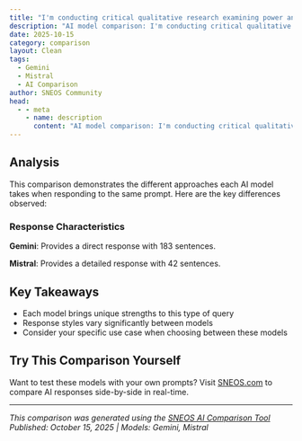 ```yaml
---
title: "I'm conducting critical qualitative research examining power and oppression. Help me: 1) Choose critical framework (feminist"
description: "AI model comparison: I'm conducting critical qualitative research examining power and oppression. Help me: 1) Choose crit..."
date: 2025-10-15
category: comparison
layout: Clean
tags:
  - Gemini
  - Mistral
  - AI Comparison
author: SNEOS Community
head:
  - - meta
    - name: description
      content: "AI model comparison: I'm conducting critical qualitative research examining power and oppression. Help me: 1) Choose critical framework (femi..."
---
```


<ChatComparison
  title="I'm conducting critical qualitative research examining power and oppression. Help me: 1) Choose critical framework (feminist"
  prompt="I'm conducting critical qualitative research examining power and oppression. Help me: 1) Choose critical framework (feminist"
  :responses='{"Gemini": "This is an exciting and crucial area of qualitative research! Examining power and oppression requires a robust theoretical foundation. Choosing the *right* critical framework (or combination) will deeply shape your research questions, methodology, analysis, and interpretation.\n\nLet\u0027s break down several critical frameworks, keeping in mind your focus on power and oppression, and elaborating on feminist approaches as you hinted.\n\n## Understanding Critical Frameworks\n\nCritical frameworks are more than just theories; they are lenses that guide your understanding of the world, what constitutes knowledge, and the purpose of research. They inherently challenge dominant narratives and seek to expose, analyze, and ultimately transform oppressive structures.\n\n**Key Commonalities of Critical Frameworks:**\n*   **Ontology:** Reality is socially constructed, shaped by power relations.\n*   **Epistemology:** Knowledge is not neutral; it is produced within power structures and reflects the interests of dominant groups. Research aims to uncover these power dynamics.\n*   **Axiology:** Research is value-laden and emancipatory. It seeks to give voice to the marginalized, challenge oppression, and contribute to social justice.\n\n---\n\n## Critical Frameworks for Examining Power and Oppression\n\nHere are several powerful critical frameworks, with a deeper dive into feminist theories:\n\n### 1. Feminist Theories (Various Strands)\n\nFeminist theories are diverse, but all share a commitment to understanding and challenging gender-based power imbalances and oppression. They center women\u0027s experiences and perspectives, exposing how patriarchy shapes social structures, institutions, and individual lives.\n\n**Core Tenets:**\n*   Gender is a social construct, not solely biological.\n*   Patriarchy (a system of male dominance) is a fundamental form of oppression.\n*   Gender intersects with other forms of identity (race, class, sexuality, ability) to create unique experiences of power and oppression.\n*   The personal is political.\n\n**Focus on Power \u0026 Oppression:**\n*   **Gendered Power:** How power is distributed and exercised along gender lines.\n*   **Patriarchy:** Systemic male dominance and the institutions that uphold it.\n*   **Sexism:** Discrimination and prejudice based on sex or gender.\n*   **Gender-based Violence:** Physical, emotional, and structural violence targeting specific genders.\n*   **Reproductive Justice:** Control over one\u0027s body and reproductive decisions.\n*   **Economic Inequality:** Gender pay gaps, occupational segregation, feminization of poverty.\n*   **Epistemic Injustice:** The silencing or discrediting of women\u0027s knowledge and experiences.\n\n**Key Questions It Asks:**\n*   How do gender norms and expectations shape individuals\u0027 experiences of power and oppression?\n*   In what ways do institutions (e.g., legal, medical, educational) perpetuate gender inequality?\n*   How do women resist and challenge patriarchal structures?\n*   What are the gendered impacts of specific policies or social phenomena?\n*   How do discourses construct gender in ways that maintain power imbalances?\n\n**Different Strands of Feminism (Consider which aligns best):**\n\n*   **Liberal Feminism:** Focuses on achieving equality within existing social and political systems (e.g., equal pay, equal rights, representation). Less \u0022critical\u0022 of the foundational structures, but still identifies oppression.\n*   **Radical Feminism:** Argues that patriarchy is the root cause of all oppression. Seeks fundamental societal transformation, often emphasizing women\u0027s autonomy and separation from male-dominated structures.\n*   **Socialist/Marxist Feminism:** Connects gender oppression with class exploitation under capitalism. Argues that both patriarchy and capitalism must be dismantled for women\u0027s liberation.\n*   **Black Feminism (and other critical feminisms like Latina, Indigenous Feminisms):** Crucially critiques mainstream feminism for often being white-centric and failing to adequately address race and other intersecting oppressions. Led directly to Intersectionality (see below).\n*   **Post-structural/Queer Feminism:** Challenges essentialist notions of gender and sexuality, viewing them as fluid, performative, and discursively constructed. Often informed by Foucault and Butler, it deconstructs binaries (man/woman, gay/straight).\n*   **Ecofeminism:** Connects the domination of women with the domination of nature, highlighting shared patriarchal logics.\n\n**Choosing a Feminist Framework:**\nYour choice here will depend on *which aspects* of gendered power and oppression you want to foreground, and how you understand the relationship between gender and other social categories.\n\n---\n\n### 2. Intersectionality\n\nWhile often integrated into feminist or critical race theory, Intersectionality has emerged as a crucial stand-alone framework. Coined by Kimberl\u00E9 Crenshaw, it\u0027s essential for understanding complex forms of oppression.\n\n**Core Tenets:**\n*   Multiple social identities (race, gender, class, sexuality, disability, nationality, etc.) intersect to create unique experiences of privilege and oppression.\n*   These intersections are not simply additive (e.g., being Black \u002B being a woman is not just \u0022double oppression\u0022) but create qualitatively distinct experiences.\n*   Systems of power (racism, sexism, classism, homophobia, ableism) are interlinked and mutually constitutive.\n\n**Focus on Power \u0026 Oppression:**\n*   Examines how different systems of power converge to produce specific vulnerabilities and opportunities.\n*   Reveals how individuals at the margins of multiple categories experience forms of oppression that those in more privileged positions within those categories might not.\n*   Challenges single-axis analyses of oppression.\n\n**Key Questions It Asks:**\n*   How do individuals\u0027 intersecting identities shape their experiences of power, privilege, and marginalization?\n*   How do policies or practices differentially impact people based on their multiple social locations?\n*   What unique forms of discrimination or resistance emerge at the junctures of various identity categories?\n*   How do power structures exploit or amplify intersecting oppressions?\n\n**Considerations:** Intersectionality is almost a mandatory lens for any critical research aiming for nuance, especially if your participants come from diverse backgrounds.\n\n---\n\n### 3. Critical Race Theory (CRT)\n\nCRT originated in legal studies but has expanded to various disciplines to analyze how race and racism have shaped legal systems, policies, and social structures.\n\n**Core Tenets:**\n*   Race is a social construct, not a biological reality.\n*   Racism is not merely individual prejudice but is systemic and institutionalized, deeply embedded in laws, policies, and practices.\n*   White supremacy is the norm against which racialized groups are measured.\n*   Interest convergence: Racial progress often occurs when it serves the interests of dominant (white) groups.\n*   The lived experiences and narratives of people of color are central to understanding racism.\n\n**Focus on Power \u0026 Oppression:**\n*   **Systemic Racism:** How racism is embedded in institutions and structures.\n*   **Racial Power:** The distribution of power and resources along racial lines.\n*   **White Privilege:** The unearned advantages and benefits accorded to white people.\n*   **Microaggressions:** Subtle, everyday forms of racism that often contribute to significant psychological and emotional harm.\n*   **Racialized Policies:** How laws and policies explicitly or implicitly create and maintain racial inequality.\n\n**Key Questions It Asks:**\n*   How do racial power dynamics manifest in specific social settings or institutions?\n*   What role does race play in shaping access to resources, opportunities, and justice?\n*   How do racialized discourses perpetuate stereotypes and maintain power imbalances?\n*   What are the lived experiences of racialized individuals within oppressive systems?\n\n---\n\n### 4. Postcolonial \u0026 Decolonial Theories\n\nThese frameworks analyze the lasting legacies of colonialism and imperialism, both in former colonies and in the ongoing global power dynamics. Decolonial theory often goes further, calling for a dismantling of colonial knowledge systems and power structures.\n\n**Core Tenets:**\n*   Colonialism profoundly shaped global political, economic, and cultural systems.\n*   Eurocentrism: Western ways of knowing, being, and governing are often presented as universal and superior.\n*   Subaltern voices: Giving agency and voice to those marginalized by colonial narratives.\n*   Neocolonialism: The continuation of colonial exploitation through economic, political, or cultural means after formal independence.\n*   Epistemic Violence: The destruction or devaluing of indigenous knowledge systems.\n\n**Focus on Power \u0026 Oppression:**\n*   **Colonial Power Structures:** How historical and ongoing colonial relationships dictate global and local power.\n*   **Cultural Imperialism:** The imposition of dominant cultural values and norms.\n*   **Resource Exploitation:** The economic dimensions of colonial and neocolonial relationships.\n*   **Racial and Ethnic Subjugation:** How colonialism created racial hierarchies.\n*   **Sovereignty and Self-determination:** The struggle for indigenous and formerly colonized peoples to regain control.\n\n**Key Questions It Asks:**\n*   How does the legacy of colonialism continue to shape contemporary power relations and inequalities?\n*   Whose knowledge is privileged, and whose is marginalized in specific contexts?\n*   How are discourses of development, modernity, or humanitarianism entangled with colonial power?\n*   How do formerly colonized communities resist and reclaim agency and knowledge?\n\n---\n\n### 5. Queer Theory\n\nQueer theory critiques heteronormativity and essentialist notions of gender and sexuality, challenging dominant categories and binaries.\n\n**Core Tenets:**\n*   Gender and sexuality are fluid, performative, and socially constructed, not fixed or natural.\n*   Heteronormativity (the assumption that heterosexuality is the default/normal sexuality) is a key organizing principle of society.\n*   Challenges binary thinking (man/woman, gay/straight).\n*   Seeks to disrupt and deconstruct established categories that regulate desire, identity, and social roles.\n\n**Focus on Power \u0026 Oppression:**\n*   **Heterosexism \u0026 Homophobia/Transphobia:** Discrimination and prejudice against non-heterosexual or non-cisgender identities.\n*   **Normativity:** How social norms regarding gender and sexuality restrict expression and identity.\n*   **Policing of Bodies:** How societal expectations control and punish non-conforming bodies and desires.\n*   **Pathologization:** The medicalization or criminalization of non-normative sexualities and genders.\n\n**Key Questions It Asks:**\n*   How do societal norms around gender and sexuality produce forms of inclusion and exclusion?\n*   How are non-normative sexualities and genders represented or silenced in specific contexts?\n*   How do individuals resist and subvert heteronormative expectations?\n*   What power dynamics are at play in the construction and regulation of \u0022normal\u0022 and \u0022deviant\u0022 bodies and desires?\n\n---\n\n### 6. Disability Studies / Crip Theory\n\nThese frameworks challenge the medical model of disability, arguing that disability is largely a social construct and a product of an inaccessible and ableist society. Crip theory takes a more radical stance, reclaiming and re-valuing disabled identities and challenging the \u0022normate\u0022 body.\n\n**Core Tenets:**\n*   **Social Model of Disability:** Disability is caused by societal barriers and attitudes, not by individual impairment.\n*   **Ableism:** Discrimination and social prejudice against people with disabilities.\n*   **Normate Body:** Society designs itself around an assumed \u0022normal\u0022 or ideal body/mind, excluding those who do not fit.\n*   **Intersectional Nature:** Disability intersects with race, gender, class, etc.\n\n**Focus on Power \u0026 Oppression:**\n*   **Systemic Exclusion:** How built environments, policies, and attitudes marginalize disabled people.\n*   **Ableist Narratives:** The pervasive stereotypes and negative representations of disability.\n*   **Medicalization of Difference:** The tendency to view disability as an individual flaw to be fixed, rather than a social issue.\n*   **Access Barriers:** Lack of physical, informational, and social access.\n\n**Key Questions It Asks:**\n*   How do ableist assumptions shape policies, technologies, or social interactions?\n*   What are the lived experiences of people with disabilities navigating an ableist world?\n*   How are disabled bodies and minds represented in culture, and what power dynamics do these representations reflect?\n*   How do disabled communities challenge ableism and reclaim agency?\n\n---\n\n### 7. Post-Structuralism (e.g., Foucauldian Analysis)\n\nWhile not a unified \u0022theory\u0022 in the same way as feminism, a post-structuralist lens (particularly influenced by Foucault) is highly critical and potent for analyzing power and oppression.\n\n**Core Tenets:**\n*   **Power is Productive, not just Repressive:** Power doesn\u0027t just forbid; it also *produces* subjects, discourses, and forms of knowledge.\n*   **Power/Knowledge Nexus:** Power and knowledge are inseparable. What we \u0022know\u0022 is always embedded in power relations, and knowledge is used to exert power.\n*   **Discourse:** Systems of language, practices, and institutions that shape our understanding of reality and constitute subjects.\n*   **Surveillance \u0026 Normalization:** Power operates through subtle forms of observation, classification, and the establishment of norms, leading to self-regulation.\n\n**Focus on Power \u0026 Oppression:**\n*   Examines how \u0022truths\u0022 are constructed and maintained through discourse and institutions.\n*   Analyzes how specific subjectivities (e.g., \u0022the criminal,\u0022 \u0022the mad,\u0022 \u0022the patient,\u0022 \u0022the good citizen\u0022) are created and governed.\n*   Reveals the micro-physics of power operating in everyday interactions and seemingly neutral spaces.\n*   Challenges universal claims to truth and rationality, showing their historical and power-laden origins.\n\n**Key Questions It Asks:**\n*   How is power exercised through specific discourses (e.g., medical discourse, legal discourse, media discourse)?\n*   How do institutions (schools, prisons, hospitals) shape and discipline individuals\u0027 bodies and minds?\n*   What forms of knowledge are privileged, and which are marginalized, and for what purposes?\n*   How are \u0022normal\u0022 and \u0022deviant\u0022 categories constructed and used to regulate behavior?\n\n---\n\n## How to Choose Your Framework(s):\n\n1.  **Start with Your Research Question(s):** This is the single most important factor.\n    *   Are you primarily concerned with gendered experiences? (Feminist, Intersectionality)\n    *   Is race central to the oppression you observe? (CRT, Intersectionality)\n    *   Are you looking at the lingering effects of colonialism? (Postcolonial/Decolonial)\n    *   Are you challenging binary understandings of identity? (Queer, Post-structural)\n    *   Are you interested in how societal structures disable people? (Disability Studies/Crip Theory)\n    *   Are you focused on how power operates through knowledge, discourse, and institutions? (Foucauldian/Post-structural)\n\n2.  **Consider Your Phenomenon of Interest:** What are you studying? (e.g., a specific policy, a community\u0027s lived experience, media representations, an organizational culture). Certain frameworks lend themselves better to specific types of analysis.\n\n3.  **Align with Your Ontological and Epistemological Stance:** As mentioned, critical frameworks assume a constructed, power-laden reality and emancipatory knowledge. Ensure your own worldview aligns.\n\n4.  **Review the Literature:** What frameworks are already being used in your specific area of inquiry? What gaps exist? Can you bring a novel framework to a familiar problem?\n\n5.  **Your Positionality:** As the researcher, your own social location (race, gender, class, etc.) can inform and influence your choice of framework. Be transparent about this.\n\n6.  **Combinations Are Powerful:** Many critical researchers effectively combine frameworks. For example:\n    *   **Intersectional Feminism:** Analyzing how gender, race, class, and other identities intersect in women\u0027s experiences.\n    *   **Queer Critical Race Theory:** Examining the racialization of queer identities or the queer dimensions of racial oppression.\n    *   **Postcolonial Disability Studies:** Exploring how colonial histories shape experiences of disability in the Global South.\n    *   **Foucauldian Feminist Analysis:** Investigating how gendered discourses and power operate within institutions to regulate women\u0027s bodies and behaviors.\n\n**Practical Steps:**\n*   **Read deeply:** Once you have a few potential frameworks, dive into core texts from those traditions.\n*   **Draft \u0022Framework Statements\u0022:** For each potential framework, write a short paragraph explaining how it would illuminate your research question and phenomenon. This helps clarify your thinking.\n*   **Pilot your ideas:** If possible, try applying aspects of your chosen framework to some preliminary data or observations to see how it shapes your analysis.\n\nBy carefully considering these points, you\u0027ll be well-equipped to select a critical framework that provides the theoretical rigor and analytical depth your qualitative research on power and oppression demands. Good luck!", "Mistral": "Choosing a critical framework for your qualitative research on power and oppression is a crucial step. Given your interest in feminist perspectives, here are some key feminist frameworks that you might consider:\n\n### 1. **Intersectional Feminism**\n   - **Overview**: Intersectional feminism acknowledges that people experience oppression in varying configurations and degrees of intensity. It emphasizes the interconnected nature of social categorizations such as race, class, and gender as they apply to a given individual or group, regarded as creating overlapping and interdependent systems of discrimination or disadvantage.\n   - **Key Theorists**: Kimberl\u00E9 Crenshaw, Patricia Hill Collins.\n   - **Applications**: Useful for examining how multiple forms of oppression intersect and compound each other, such as the experiences of women of color, LGBTQ\u002B individuals, or disabled women.\n\n### 2. **Standpoint Theory**\n   - **Overview**: Standpoint theory posits that the social and political location of women (or other marginalized groups) provides a unique and privileged perspective on reality. It argues that the standpoint of the oppressed offers a more objective view of social relations.\n   - **Key Theorists**: Nancy Hartsock, Sandra Harding.\n   - **Applications**: Useful for research that aims to give voice to marginalized groups and to understand their unique perspectives on power and oppression.\n\n### 3. **Postcolonial Feminism**\n   - **Overview**: Postcolonial feminism examines the legacy of colonialism and its impact on gender relations. It critiques Western feminism for its ethnocentrism and focuses on the experiences of women in postcolonial societies.\n   - **Key Theorists**: Chandra Talpade Mohanty, Gayatri Chakravorty Spivak.\n   - **Applications**: Useful for research that examines the intersections of gender, race, and colonialism, particularly in non-Western contexts.\n\n### 4. **Ecofeminism**\n   - **Overview**: Ecofeminism links the oppression of women to the degradation of the natural environment. It argues that the same patriarchal systems that oppress women also exploit and harm the environment.\n   - **Key Theorists**: Vandana Shiva, Carolyn Merchant.\n   - **Applications**: Useful for research that examines environmental issues through a feminist lens, such as the impact of environmental degradation on women or the role of women in environmental activism.\n\n### 5. **Queer Feminism**\n   - **Overview**: Queer feminism challenges traditional gender and sexuality norms and advocates for the rights of LGBTQ\u002B individuals. It emphasizes the fluidity and diversity of gender and sexual identities.\n   - **Key Theorists**: Judith Butler, Eve Kosofsky Sedgwick.\n   - **Applications**: Useful for research that examines the experiences of LGBTQ\u002B individuals, gender non-conformity, and the intersections of gender and sexuality with other forms of oppression.\n\n### 6. **Marxist Feminism**\n   - **Overview**: Marxist feminism focuses on the economic and material conditions that contribute to the oppression of women. It argues that capitalism and patriarchy are interconnected systems of oppression.\n   - **Key Theorists**: Silvia Federici, Heidi Hartmann.\n   - **Applications**: Useful for research that examines the economic dimensions of gender oppression, such as wage disparities, unpaid labor, and the gendered division of labor.\n\n### 7. **Liberal Feminism**\n   - **Overview**: Liberal feminism advocates for gender equality within the existing social and political structures. It focuses on legal and policy reforms to achieve equal rights for women.\n   - **Key Theorists**: Mary Wollstonecraft, Betty Friedan.\n   - **Applications**: Useful for research that examines legal and policy issues related to gender equality, such as equal pay, reproductive rights, and anti-discrimination laws.\n\n### Choosing the Right Framework\nTo choose the right framework, consider the following:\n- **Research Questions**: What specific questions are you asking about power and oppression?\n- **Context**: What is the social, cultural, and historical context of your research?\n- **Participants**: Who are the participants in your study, and what are their experiences and perspectives?\n- **Goals**: What are your research goals? Are you aiming to give voice to marginalized groups, challenge existing power structures, or advocate for policy changes?\n\nBy carefully considering these factors, you can select a feminist framework that best aligns with your research objectives and context."}' published-date="{DateTime.UtcNow:HH:mm}"
/>

## Analysis

This comparison demonstrates the different approaches each AI model takes when responding to the same prompt. Here are the key differences observed:

### Response Characteristics

**Gemini**: Provides a direct response with 183 sentences. 

**Mistral**: Provides a detailed response with 42 sentences. 

## Key Takeaways

- Each model brings unique strengths to this type of query
- Response styles vary significantly between models
- Consider your specific use case when choosing between these models

## Try This Comparison Yourself

Want to test these models with your own prompts? Visit [SNEOS.com](https://sneos.com) to compare AI responses side-by-side in real-time.

---

*This comparison was generated using the [SNEOS AI Comparison Tool](https://sneos.com)*
*Published: October 15, 2025 | Models: Gemini, Mistral*
